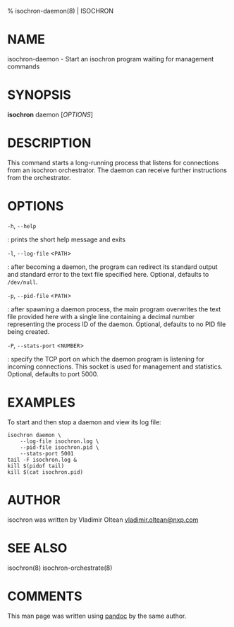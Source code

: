 % isochron-daemon(8) | ISOCHRON

NAME
====

isochron-daemon - Start an isochron program waiting for management commands

SYNOPSIS
========

**isochron** daemon \[_OPTIONS_\]

DESCRIPTION
===========

This command starts a long-running process that listens for connections
from an isochron orchestrator. The daemon can receive further
instructions from the orchestrator.

OPTIONS
=======

`-h`, `--help`

:   prints the short help message and exits

`-l`, `--log-file` <`PATH`>

:   after becoming a daemon, the program can redirect its standard
    output and standard error to the text file specified here.
    Optional, defaults to `/dev/null`.

`-p`, `--pid-file` <`PATH`>

:   after spawning a daemon process, the main program overwrites the
    text file provided here with a single line containing a decimal
    number representing the process ID of the daemon. Optional, defaults
    to no PID file being created.

`-P`, `--stats-port` <`NUMBER`>

:   specify the TCP port on which the daemon program is listening for
    incoming connections. This socket is used for management and
    statistics. Optional, defaults to port 5000.

EXAMPLES
========

To start and then stop a daemon and view its log file:

```
isochron daemon \
	--log-file isochron.log \
	--pid-file isochron.pid \
	--stats-port 5001
tail -F isochron.log &
kill $(pidof tail)
kill $(cat isochron.pid)
```

AUTHOR
======

isochron was written by Vladimir Oltean <vladimir.oltean@nxp.com>

SEE ALSO
========

isochron(8)
isochron-orchestrate(8)

COMMENTS
========

This man page was written using [pandoc](http://pandoc.org/) by the same author.
